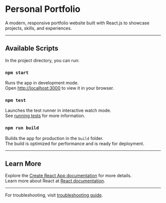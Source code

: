 # Personal Portfolio

A modern, responsive portfolio website built with React.js to showcase projects, skills, and experiences.

---

## Available Scripts

In the project directory, you can run:

### `npm start`

Runs the app in development mode.\
Open [http://localhost:3000](http://localhost:3000) to view it in your browser.

### `npm test`

Launches the test runner in interactive watch mode.\
See [running tests](https://facebook.github.io/create-react-app/docs/running-tests) for more information.

### `npm run build`

Builds the app for production in the `build` folder.\
The build is optimized for performance and is ready for deployment.

---

## Learn More

Explore the [Create React App documentation](https://facebook.github.io/create-react-app/docs/getting-started) for more details.  
Learn more about React at [React documentation](https://reactjs.org/).

---

For troubleshooting, visit [troubleshooting guide](https://facebook.github.io/create-react-app/docs/troubleshooting#npm-run-build-fails-to-minify).
